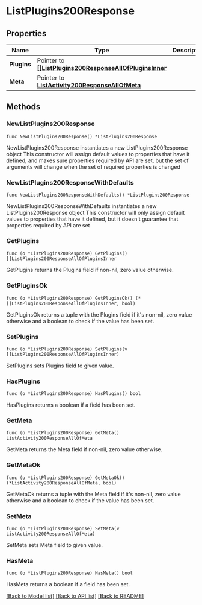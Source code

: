 # ListPlugins200Response

## Properties

Name | Type | Description | Notes
------------ | ------------- | ------------- | -------------
**Plugins** | Pointer to [**[]ListPlugins200ResponseAllOfPluginsInner**](ListPlugins200ResponseAllOfPluginsInner.md) |  | [optional] 
**Meta** | Pointer to [**ListActivity200ResponseAllOfMeta**](ListActivity200ResponseAllOfMeta.md) |  | [optional] 

## Methods

### NewListPlugins200Response

`func NewListPlugins200Response() *ListPlugins200Response`

NewListPlugins200Response instantiates a new ListPlugins200Response object
This constructor will assign default values to properties that have it defined,
and makes sure properties required by API are set, but the set of arguments
will change when the set of required properties is changed

### NewListPlugins200ResponseWithDefaults

`func NewListPlugins200ResponseWithDefaults() *ListPlugins200Response`

NewListPlugins200ResponseWithDefaults instantiates a new ListPlugins200Response object
This constructor will only assign default values to properties that have it defined,
but it doesn't guarantee that properties required by API are set

### GetPlugins

`func (o *ListPlugins200Response) GetPlugins() []ListPlugins200ResponseAllOfPluginsInner`

GetPlugins returns the Plugins field if non-nil, zero value otherwise.

### GetPluginsOk

`func (o *ListPlugins200Response) GetPluginsOk() (*[]ListPlugins200ResponseAllOfPluginsInner, bool)`

GetPluginsOk returns a tuple with the Plugins field if it's non-nil, zero value otherwise
and a boolean to check if the value has been set.

### SetPlugins

`func (o *ListPlugins200Response) SetPlugins(v []ListPlugins200ResponseAllOfPluginsInner)`

SetPlugins sets Plugins field to given value.

### HasPlugins

`func (o *ListPlugins200Response) HasPlugins() bool`

HasPlugins returns a boolean if a field has been set.

### GetMeta

`func (o *ListPlugins200Response) GetMeta() ListActivity200ResponseAllOfMeta`

GetMeta returns the Meta field if non-nil, zero value otherwise.

### GetMetaOk

`func (o *ListPlugins200Response) GetMetaOk() (*ListActivity200ResponseAllOfMeta, bool)`

GetMetaOk returns a tuple with the Meta field if it's non-nil, zero value otherwise
and a boolean to check if the value has been set.

### SetMeta

`func (o *ListPlugins200Response) SetMeta(v ListActivity200ResponseAllOfMeta)`

SetMeta sets Meta field to given value.

### HasMeta

`func (o *ListPlugins200Response) HasMeta() bool`

HasMeta returns a boolean if a field has been set.


[[Back to Model list]](../README.md#documentation-for-models) [[Back to API list]](../README.md#documentation-for-api-endpoints) [[Back to README]](../README.md)


